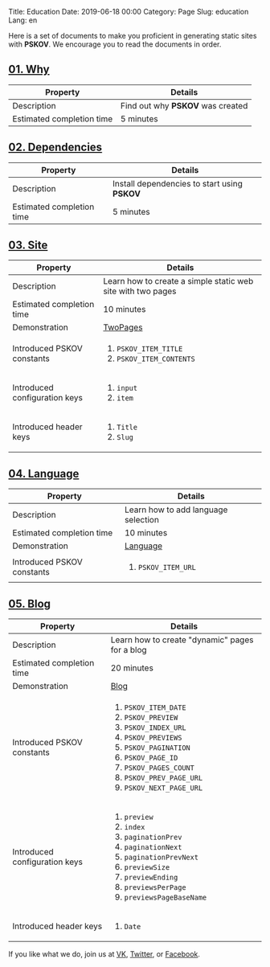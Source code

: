 Title: Education
Date: 2019-06-18 00:00
Category: Page
Slug: education
Lang: en

Here is a set of documents to make you proficient in generating static sites with **PSKOV**. We encourage you to read the documents in order.

## [01. Why][why]

| Property | Details |
|---|---|
| Description | Find out why **PSKOV** was created |
| Estimated completion time | 5 minutes |

## [02. Dependencies][deps]

| Property | Details |
|---|---|
| Description | Install dependencies to start using **PSKOV** |
| Estimated completion time | 5 minutes |

## [03. Site][site]

| Property | Details |
|---|---|
| Description | Learn how to create a simple static web site with two pages |
| Estimated completion time | 10 minutes |
| Demonstration | [TwoPages][01-sample] |
| Introduced PSKOV constants | <ol> <li>`PSKOV_ITEM_TITLE`</li> <li>`PSKOV_ITEM_CONTENTS`</li> </ol> |
| Introduced configuration keys | <ol> <li>`input`</li> <li>`item`</li> </ol> |
| Introduced header keys | <ol> <li>`Title`</li> <li>`Slug`</li> </ol> |

## [04. Language][lang]

| Property | Details |
|---|---|
| Description | Learn how to add language selection |
| Estimated completion time | 10 minutes |
| Demonstration | [Language][02-sample] |
| Introduced PSKOV constants | <ol> <li>`PSKOV_ITEM_URL`</li> </ol> |

## [05. Blog][blog]

| Property | Details |
|---|---|
| Description | Learn how to create "dynamic" pages for a blog |
| Estimated completion time | 20 minutes |
| Demonstration | [Blog][03-sample] |
| Introduced PSKOV constants | <ol> <li>`PSKOV_ITEM_DATE`</li> <li>`PSKOV_PREVIEW`</li> <li>`PSKOV_INDEX_URL`</li> <li>`PSKOV_PREVIEWS`</li> <li>`PSKOV_PAGINATION`</li> <li>`PSKOV_PAGE_ID`</li> <li>`PSKOV_PAGES_COUNT`</li> <li>`PSKOV_PREV_PAGE_URL`</li> <li>`PSKOV_NEXT_PAGE_URL`</li> </ol> |
| Introduced configuration keys | <ol> <li>`preview`</li> <li>`index`</li> <li>`paginationPrev`</li> <li>`paginationNext`</li> <li>`paginationPrevNext`</li> <li>`previewSize`</li> <li>`previewEnding`</li> <li>`previewsPerPage`</li> <li>`previewsPageBaseName`</li> </ol> |
| Introduced header keys | <ol> <li>`Date`</li> </ol> |

If you like what we do, join us at [VK][vk], [Twitter][tw], or [Facebook][fb].

[why]: education.01.why.html
[deps]: education.02.deps.html
[site]: education.03.site.html
[lang]: education.04.lang.html
[blog]: education.05.blog.html

[01-sample]: http://opengamestudio.org/pskov/sample/01.TwoPages/about.html
[02-sample]: http://opengamestudio.org/pskov/sample/02.Language/en/about.html
[03-sample]: http://opengamestudio.org/pskov/sample/03.Blog/en/blog/index.html

[vk]: https://vk.com/opengamestudo
[tw]: https://twitter.com/OpenGameStudio
[fb]: https://www.facebook.com/groups/162611230470183
